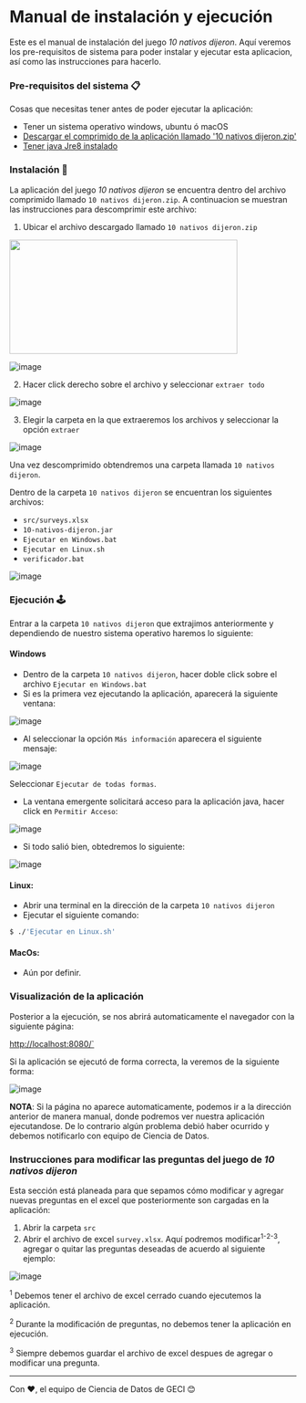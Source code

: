 # Manual de instalación y ejecución

Este es el manual de instalación del juego _10 nativos dijeron_. Aquí veremos los pre-requisitos de sistema para poder instalar y ejecutar esta aplicacion, así como las instrucciones para hacerlo.

### Pre-requisitos del sistema 📋

Cosas que necesitas tener antes de poder ejecutar la aplicación:
- Tener un sistema operativo windows, ubuntu ó macOS
- [Descargar el comprimido de la aplicación llamado '10 nativos dijeron.zip'](https://drive.google.com/file/d/1HZ3-3eFd9Eqhr25x3BohHmzpRPeqenEu/view?usp=sharing)
- [Tener java Jre8 instalado](https://drive.google.com/file/d/1fsPZxkXY4lly9LJyNBw0ZrnrhmdTVgRX/view?usp=sharing)


### Instalación 🔧

La aplicación del juego _10 nativos dijeron_ se encuentra dentro del archivo comprimido llamado `10 nativos dijeron.zip`.
A continuacion se muestran las instrucciones para descomprimir este archivo:
1. Ubicar el archivo descargado llamado `10 nativos dijeron.zip`

<img
src="https://user-images.githubusercontent.com/9456708/115905363-daafee80-a41a-11eb-9b2d-81e1a5f977de.png"
width="400" height="200">

![image](https://user-images.githubusercontent.com/9456708/115905363-daafee80-a41a-11eb-9b2d-81e1a5f977de.png)


2. Hacer click derecho sobre el archivo y seleccionar `extraer todo`

![image](https://user-images.githubusercontent.com/9456708/115905851-8c4f1f80-a41b-11eb-9ee0-0bd7d1aa61d6.png)


3. Elegir la carpeta en la que extraeremos los archivos y seleccionar la opción `extraer`

![image](https://user-images.githubusercontent.com/9456708/115905916-aab51b00-a41b-11eb-8807-9aa49dc77d34.png)


Una vez descomprimido obtendremos una carpeta llamada `10 nativos dijeron`.

Dentro de la carpeta `10 nativos dijeron` se encuentran los siguientes archivos:
- `src/surveys.xlsx`
- `10-nativos-dijeron.jar`
- `Ejecutar en Windows.bat`
- `Ejecutar en Linux.sh`
- `verificador.bat`

![image](https://user-images.githubusercontent.com/9456708/115907538-dfc26d00-a41d-11eb-85d5-decc9257fd22.png)

### Ejecución 🕹
Entrar a la carpeta `10 nativos dijeron` que extrajimos anteriormente y dependiendo de nuestro sistema operativo haremos lo siguiente:

#### Windows
- Dentro de la carpeta `10 nativos dijeron`, hacer doble click sobre el archivo `Ejecutar en Windows.bat` 
- Si es la primera vez ejecutando la aplicación, aparecerá la siguiente ventana:

![image](https://user-images.githubusercontent.com/9456708/115908158-a5a59b00-a41e-11eb-9314-467fbb4fee34.png)

- Al seleccionar la opción `Más información` aparecera el siguiente mensaje:

![image](https://user-images.githubusercontent.com/9456708/115908201-b6eea780-a41e-11eb-86bc-d91365b19794.png)

Seleccionar `Ejecutar de todas formas`.

- La ventana emergente solicitará acceso para la aplicación java, hacer click en `Permitir Acceso`:
 
![image](https://user-images.githubusercontent.com/9456708/115612776-7a953d00-a2a0-11eb-9e12-2e7e42d02dc8.png)

- Si todo salió bien, obtedremos lo siguiente:

![image](https://user-images.githubusercontent.com/9456708/115908785-75123100-a41f-11eb-8ade-0d9813b12b27.png)

#### Linux:
- Abrir una terminal en la dirección de la carpeta `10 nativos dijeron`
- Ejecutar el siguiente comando:

```bash
$ ./'Ejecutar en Linux.sh'
```

#### MacOs:
- Aún por definir.

### Visualización de la aplicación
Posterior a la ejecución, se nos abrirá automaticamente el navegador con la siguiente página:

[http://localhost:8080/`](http://localhost:8080/)

Si la aplicación se ejecutó de forma correcta, la veremos de la siguiente forma:

![image](https://user-images.githubusercontent.com/9456708/115908995-bb679000-a41f-11eb-9071-c68a7409e968.png)


__NOTA__: Si la página no aparece automaticamente, podemos ir a la dirección anterior de manera
manual, donde podremos ver nuestra aplicación ejecutandose. De lo contrario algún problema debió
haber ocurrido y debemos notificarlo con equipo de Ciencia de Datos.

### Instrucciones para modificar las preguntas del juego de _10 nativos dijeron_
Esta sección está planeada para que sepamos cómo modificar y agregar nuevas preguntas en el excel
que posteriormente son cargadas en la aplicación:
1. Abrir la carpeta `src`
2. Abrir el archivo de excel `survey.xlsx`. Aquí podremos modificar<sup>1-</sup><sup>2-</sup><sup>3</sup>, agregar o quitar las preguntas deseadas de acuerdo al siguiente ejemplo:


![image](https://user-images.githubusercontent.com/9456708/115909323-392b9b80-a420-11eb-8adb-1f2689be8c10.png)

<sup>1</sup> Debemos tener el archivo de excel cerrado cuando ejecutemos la aplicación.

<sup>2</sup> Durante la modificación de preguntas, no debemos tener la aplicación en ejecución.

<sup>3</sup> Siempre debemos guardar el archivo de excel despues de agregar o modificar una pregunta.

---
Con ❤️, el equipo de Ciencia de Datos de GECI 😊

